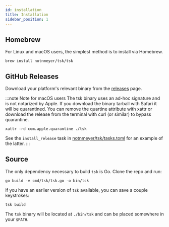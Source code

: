 ```yaml
---
id: installation
title: Installation
sidebar_position: 1
---
```


## Homebrew

For Linux and macOS users, the simplest method is to install via Homebrew.

```
brew install notnmeyer/tsk/tsk
```

## GitHub Releases

Download your platform's relevant binary from the [releases](https://github.com/notnmeyer/tsk/releases) page.

:::note Note for macOS users
The tsk binary uses an ad-hoc signature and is not notarized by Apple. If you download the binary tarball with Safari it will be quarantined. You can remove the quartine attribute with xattr or download the release from the terminal with curl (or similar) to bypass quarantine.

```shell
xattr -rd com.apple.quarantine ./tsk
```

See the `install_release` task in [notnmeyer/tsk/tasks.toml](https://github.com/notnmeyer/tsk/blob/main/tasks.toml) for an example of the latter.
:::

## Source

The only dependency necessary to build `tsk` is Go. Clone the repo and run:

```shell
go build -v cmd/tsk/tsk.go -o bin/tsk
```

If you have an earlier version of `tsk` available, you can save a couple keystrokes:

```shell
tsk build
```

The `tsk` binary will be located at `./bin/tsk` and can be placed somewhere in your `$PATH`.
